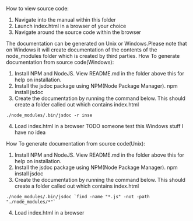 How to view source code:
1. Navigate into the manual within this folder
2. Launch index.html in a browser of your choice
3. Navigate around the source code within the browser

The documentation can be generated on Unix or Windows.Please note that on Windows it will create documentation of the contents of the node_modules folder which is created by third parties.
How To generate documentation from source code(Windows):
1. Install NPM and NodeJS. View README.md in the folder above this for help on installation.
2. Install the jsdoc package using NPM(Node Package Manager). npm install jsdoc
3. Create the documentation by running the command below. This should create a folder called out which contains index.html

```
./node_modules/.bin/jsdoc -r inse
```

4. Load index.html in a browser
TODO someone test this Windows stuff I have no idea

How To generate documentation from source code(Unix):
1. Install NPM and NodeJS. View README.md in the folder above this for help on installation.
2. Install the jsdoc package using NPM(Node Package Manager). npm install jsdoc
3. Create the documentation by running the command below. This should create a folder called out which contains index.html

```
./node_modules/.bin/jsdoc `find -name "*.js" -not -path "./node_modules/*"`
```

4. Load index.html in a browser

